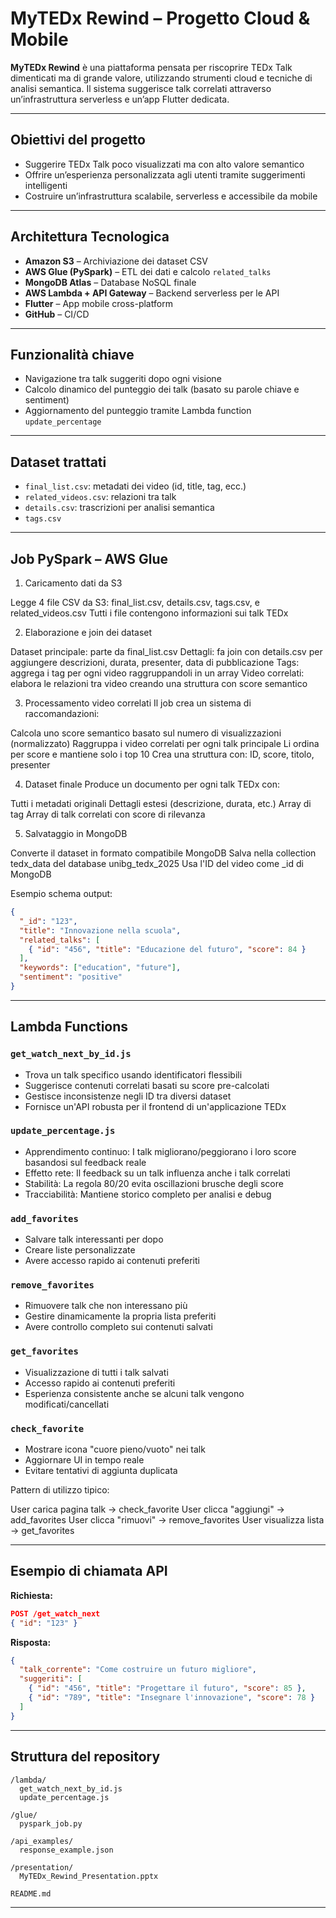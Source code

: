 # MyTEDx Rewind – Progetto Cloud & Mobile

**MyTEDx Rewind** è una piattaforma pensata per riscoprire TEDx Talk dimenticati ma di grande valore, utilizzando strumenti cloud e tecniche di analisi semantica. Il sistema suggerisce talk correlati attraverso un’infrastruttura serverless e un’app Flutter dedicata.

---

## Obiettivi del progetto

- Suggerire TEDx Talk poco visualizzati ma con alto valore semantico
- Offrire un’esperienza personalizzata agli utenti tramite suggerimenti intelligenti
- Costruire un’infrastruttura scalabile, serverless e accessibile da mobile

---

## Architettura Tecnologica

- **Amazon S3** – Archiviazione dei dataset CSV
- **AWS Glue (PySpark)** – ETL dei dati e calcolo `related_talks`
- **MongoDB Atlas** – Database NoSQL finale
- **AWS Lambda + API Gateway** – Backend serverless per le API
- **Flutter** – App mobile cross-platform
- **GitHub** – CI/CD

---

## Funzionalità chiave

- Navigazione tra talk suggeriti dopo ogni visione
- Calcolo dinamico del punteggio dei talk (basato su parole chiave e sentiment)
- Aggiornamento del punteggio tramite Lambda function `update_percentage`

---

## Dataset trattati

- `final_list.csv`: metadati dei video (id, title, tag, ecc.)
- `related_videos.csv`: relazioni tra talk
- `details.csv`: trascrizioni per analisi semantica
- `tags.csv`

---

## Job PySpark – AWS Glue

1. Caricamento dati da S3

Legge 4 file CSV da S3: final_list.csv, details.csv, tags.csv, e related_videos.csv
Tutti i file contengono informazioni sui talk TEDx

2. Elaborazione e join dei dataset

Dataset principale: parte da final_list.csv
Dettagli: fa join con details.csv per aggiungere descrizioni, durata, presenter, data di pubblicazione
Tags: aggrega i tag per ogni video raggruppandoli in un array
Video correlati: elabora le relazioni tra video creando una struttura con score semantico

3. Processamento video correlati
Il job crea un sistema di raccomandazioni:

Calcola uno score semantico basato sul numero di visualizzazioni (normalizzato)
Raggruppa i video correlati per ogni talk principale
Li ordina per score e mantiene solo i top 10
Crea una struttura con: ID, score, titolo, presenter

4. Dataset finale
Produce un documento per ogni talk TEDx con:

Tutti i metadati originali
Dettagli estesi (descrizione, durata, etc.)
Array di tag
Array di talk correlati con score di rilevanza

5. Salvataggio in MongoDB

Converte il dataset in formato compatibile MongoDB
Salva nella collection tedx_data del database unibg_tedx_2025
Usa l'ID del video come _id di MongoDB

Esempio schema output:

```json
{
  "_id": "123",
  "title": "Innovazione nella scuola",
  "related_talks": [
    { "id": "456", "title": "Educazione del futuro", "score": 84 }
  ],
  "keywords": ["education", "future"],
  "sentiment": "positive"
}
```

---

## Lambda Functions

### `get_watch_next_by_id.js`

- Trova un talk specifico usando identificatori flessibili
- Suggerisce contenuti correlati basati su score pre-calcolati
- Gestisce inconsistenze negli ID tra diversi dataset
- Fornisce un'API robusta per il frontend di un'applicazione TEDx

### `update_percentage.js`

- Apprendimento continuo: I talk migliorano/peggiorano i loro score basandosi sul feedback reale
- Effetto rete: Il feedback su un talk influenza anche i talk correlati
- Stabilità: La regola 80/20 evita oscillazioni brusche degli score
- Tracciabilità: Mantiene storico completo per analisi e debug

### `add_favorites`

- Salvare talk interessanti per dopo
- Creare liste personalizzate
- Avere accesso rapido ai contenuti preferiti

### `remove_favorites`

- Rimuovere talk che non interessano più
- Gestire dinamicamente la propria lista preferiti
- Avere controllo completo sui contenuti salvati

### `get_favorites`

- Visualizzazione di tutti i talk salvati
- Accesso rapido ai contenuti preferiti
- Esperienza consistente anche se alcuni talk vengono modificati/cancellati

### `check_favorite`

- Mostrare icona "cuore pieno/vuoto" nei talk
- Aggiornare UI in tempo reale
- Evitare tentativi di aggiunta duplicata

Pattern di utilizzo tipico:

User carica pagina talk → check_favorite
User clicca "aggiungi" → add_favorites
User clicca "rimuovi" → remove_favorites
User visualizza lista → get_favorites


---

## Esempio di chiamata API

**Richiesta:**
```json
POST /get_watch_next
{ "id": "123" }
```

**Risposta:**
```json
{
  "talk_corrente": "Come costruire un futuro migliore",
  "suggeriti": [
    { "id": "456", "title": "Progettare il futuro", "score": 85 },
    { "id": "789", "title": "Insegnare l'innovazione", "score": 78 }
  ]
}
```

---

## Struttura del repository

```
/lambda/
  get_watch_next_by_id.js
  update_percentage.js

/glue/
  pyspark_job.py

/api_examples/
  response_example.json

/presentation/
  MyTEDx_Rewind_Presentation.pptx

README.md
```

---

